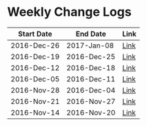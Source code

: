Weekly Change Logs
==================

| Start Date | End Date   | Link                          |
|------------|------------|-------------------------------|
|2016-Dec-26 |2017-Jan-08 | [Link](2016-12-26_2017-01-08) |
|2016-Dec-19 |2016-Dec-25 | [Link](2016-12-19_2016-12-25) |
|2016-Dec-12 |2016-Dec-18 | [Link](2016-12-12_2016-12-18) |
|2016-Dec-05 |2016-Dec-11 | [Link](2016-12-05_2016-12-11) |
|2016-Nov-28 |2016-Dec-04 | [Link](2016-11-28_2016-12-04) |      
|2016-Nov-21 |2016-Nov-27 | [Link](2016-11-21_2016-11-27) |
|2016-Nov-14 |2016-Nov-20 | [Link](2016-11-14_2016-11-20) |
